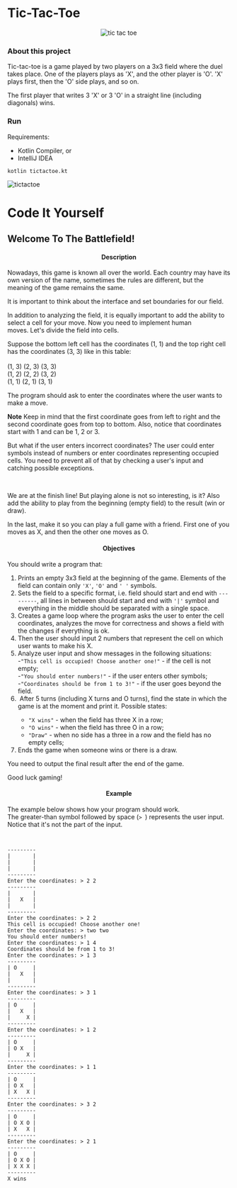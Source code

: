 # Tic-Tac-Toe

<p align=center>
<img src="https://thumbs.gfycat.com/UnsungIncompleteCicada-size_restricted.gif" alt="tic tac toe" title="tic tac toe">
</p>

### About this project

Tic-tac-toe is a game played by two players on a 3x3 field where the duel takes place. One of the players plays as 'X', and the other player is 'O'. 'X' plays first, then the 'O' side plays, and so on.

The first player that writes 3 'X' or 3 'O' in a straight line (including diagonals) wins.

### Run

Requirements:
- Kotlin Compiler, or
- IntelliJ IDEA

`kotlin tictactoe.kt`

![tictactoe](https://user-images.githubusercontent.com/89914294/172912390-f180305a-48bc-44f1-9426-c695cbb93866.gif)

# Code It Yourself

## Welcome To The Battlefield!


<h4 style="text-align: center;">Description</h4>

<p>Nowadays, this game is known all over the world. Each country may have its own version of the name, sometimes the rules are different, but the meaning of the game remains the same.</p>

<p>It is important to think about the interface and set boundaries for our field.</p>

<p>In addition to analyzing the field, it is equally important to add the ability to select a cell for your move. Now you need to implement human moves. Let's divide the field into cells.</p>

<p>Suppose the bottom left cell has the coordinates (1, 1) and the top right cell has the coordinates (3, 3) like in this table:<br>
<br>
(1, 3) (2, 3) (3, 3)<br>
(1, 2) (2, 2) (3, 2)<br>
(1, 1) (2, 1) (3, 1)</p>

<p>The program should ask to enter the coordinates where the user wants to make a move.</p>

<p><strong>Note</strong> Keep in mind that the first coordinate goes from left to right and the second coordinate goes from top to bottom. Also, notice that coordinates start with 1 and can be 1, 2 or 3.</p>

<p>But what if the user enters incorrect coordinates? The user could enter symbols instead of numbers or enter coordinates representing occupied cells. You need to prevent all of that by checking a user's input and catching possible exceptions.</p>
<p> </p>

<p>We are at the finish line! But playing alone is not so interesting, is it? Also add the ability to play from the beginning (empty field) to the result (win or draw).</p>

<p>In the last, make it so you can play a full game with a friend. First one of you moves as X, and then the other one moves as O.</p>


<h4 style="text-align: center;">Objectives</h4>

<p>You should write a program that:</p>

<ol>
	<li>Prints an empty 3x3 field at the beginning of the game. Elements of the field can contain only <code class="java">'X'</code>, <code class="java">'O'</code> and <code class="java">' '</code> symbols.</li>
	<li>Sets the field to a specific format, i.e. field should start and end with <code class="java">---------</code>, all lines in between should start and end with <code class="java">'|'</code> symbol and everything in the middle should be separated with a single space.  </li>
	<li>Creates a game loop where the program asks the user to enter the cell coordinates, analyzes the move for correctness and shows a field with the changes if everything is ok.</li>
	<li>Then the user should input 2 numbers that represent the cell on which user wants to make his X.</li>
	<li>Analyze user input and show messages in the following situations:<br>
	-<code class="java">"This cell is occupied! Choose another one!"</code> - if the cell is not empty;<br>
	-<code class="java">"You should enter numbers!"</code> - if the user enters other symbols;<br>
	-<code class="java">"Coordinates should be from 1 to 3!"</code> - if the user goes beyond the field.</li>
	<li> After 5 turns (including X turns and O turns), find the state in which the game is at the moment and print it. Possible states:</li>
<ul>
	<li><code class="java">"X wins"</code> - when the field has three X in a row;</li>
	<li><code class="java">"O wins"</code> - when the field has three O in a row;</li>
	<li><code class="java">"Draw"</code> - when no side has a three in a row and the field has no empty cells;</li>
</ul>
	<li>Ends the game when someone wins or there is a draw.</li>
</ol>

<p>You need to output the final result after the end of the game.</p>

<p>Good luck gaming!</p>
	

<h4 style="text-align: center;">Example</h4>

<p>The example below shows how your program should work.<br>
The greater-than symbol followed by space (<code class="java">&gt; </code>) represents the user input. Notice that it's not the part of the input.</p>

<pre><code class="language-no-highlight">

---------
|       |
|       |
|       |
---------
Enter the coordinates: &gt; 2 2
---------
|       |
|   X   |
|       |
---------
Enter the coordinates: &gt; 2 2
This cell is occupied! Choose another one!
Enter the coordinates: &gt; two two
You should enter numbers!
Enter the coordinates: &gt; 1 4
Coordinates should be from 1 to 3!
Enter the coordinates: &gt; 1 3
---------
| O     |
|   X   |
|       |
---------
Enter the coordinates: &gt; 3 1
---------
| O     |
|   X   |
|     X |
---------
Enter the coordinates: &gt; 1 2
---------
| O     |
| O X   |
|     X |
---------
Enter the coordinates: &gt; 1 1
---------
| O     |
| O X   |
| X   X |
---------
Enter the coordinates: &gt; 3 2
---------
| O     |
| O X O |
| X   X |
---------
Enter the coordinates: &gt; 2 1
---------
| O     |
| O X O |
| X X X |
---------
X wins
</code></pre>
